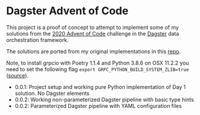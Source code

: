 # Dagster Advent of Code

This project is a proof of concept to attempt to implement some of my solutions from the [2020 Advent of Code](https://adventofcode.com/2020) challenge in the [Dagster](https://docs.dagster.io/) data orchestration framework.

The solutions are ported from my original implementations in this [repo](https://github.com/acviana/advent-of-code-2020/).

Note, to install grpcio with Poetry 1.1.4 and Python 3.8.6 on OSX 11.2.2 you need to set the following flag `export GRPC_PYTHON_BUILD_SYSTEM_ZLIB=true` ([source](https://github.com/grpc/grpc/issues/24677#issuecomment-728721822)).

- 0.0.1: Project setup and working pure Python implementation of Day 1 solution. No Dagster elements
- 0.0.2: Working non-parameterized Dagster pipeline with basic type hints
- 0.0.2: Parameterized Dagster pipeline with YAML configuration files
